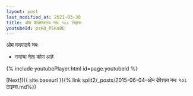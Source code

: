 ```yaml
---
layout: post
last_modified_at: 2021-03-30
title: ओम पॅरामेश्वराय नमः १०८ टाइम्स
youtubeId: pzHQ_PEKaBE
---
```

 
 
 ओम गणपाठ्ये नमः  
 
 -  गणांचा नेता कोण आहे 
 
  
 
  
 
 
 
 
 
 


{% include youtubePlayer.html id=page.youtubeId %}
 
[Next]({{ site.baseurl }}{% link  split2/_posts/2015-06-04-ओम देवेशाय नमः १०८ टाइम्स.md%})
 

